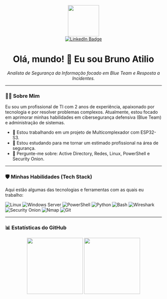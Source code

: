 <div id="header" align="center">
  <img src="https://media.giphy.com/media/M9gbBd9hDxZczrfjZj/giphy.gif" width="100"/>
</div>

<div id="badges" align="center">
  <a href="https://www.linkedin.com/in/brunoatilio/">
    <img src="https://img.shields.io/badge/LinkedIn-blue?style=for-the-badge&logo=linkedin&logoColor=white" alt="LinkedIn Badge"/>
  </a>
  </div>

<h1 align="center">
  Olá, mundo! 👋 Eu sou Bruno Atilio
</h1>

<p align="center">
  <em>Analista de Segurança da Informação focado em  Blue Team e Resposta a Incidentes.</em>
</p>

---

### 👨‍💻 Sobre Mim

Eu sou um profissional de TI com 2 anos de experiência, apaixonado por tecnologia e por resolver problemas complexos. Atualmente, estou focado em aprimorar minhas habilidades em cibersegurança defensiva (Blue Team) e administração de sistemas.

* 🔭 Estou trabalhando em um projeto de Multicomplexador com ESP32-S3.
* 🌱 Estou estudando para me tornar um estimado profissional na área de segurança.
* 💬 Pergunte-me sobre: Active Directory, Redes, Linux, PowerShell e Security Onion.
---

### 🛡️ Minhas Habilidades (Tech Stack)

Aqui estão algumas das tecnologias e ferramentas com as quais eu trabalho:

<p align="left">
  <img src="https://img.shields.io/badge/Linux-FCC624?style=for-the-badge&logo=linux&logoColor=black" alt="Linux"/>
  <img src="https://img.shields.io/badge/Windows_Server-0078D6?style=for-the-badge&logo=windows&logoColor=white" alt="Windows Server"/>
  
  <img src="https://img.shields.io/badge/PowerShell-5391FE?style=for-the-badge&logo=powershell&logoColor=white" alt="PowerShell"/>
  <img src="https://img.shields.io/badge/Python-3776AB?style=for-the-badge&logo=python&logoColor=white" alt="Python"/>
  <img src="https://img.shields.io/badge/Bash-4EAA25?style=for-the-badge&logo=GNU%20Bash&logoColor=white" alt="Bash"/>
  
  <img src="https://img.shields.io/badge/Wireshark-1679A7?style=for-the-badge&logo=wireshark&logoColor=white" alt="Wireshark"/>
  <img src="https://img.shields.io/badge/Security_Onion-informational?style=for-the-badge" alt="Security Onion"/>
  <img src="https://img.shields.io/badge/Nmap-000000?style=for-the-badge&logo=nmap&logoColor=white" alt="Nmap"/>
  
  <img src="https://img.shields.io/badge/Git-F05032?style=for-the-badge&logo=git&logoColor=white" alt="Git"/>
</p>

---

### 📊 Estatísticas do GitHub

<div align="center">
  <img height="180em" src="https://github-readme-stats.vercel.app/api?username=bahhko&show_icons=true&theme=dracula&include_all_commits=true&count_private=true"/>
  <img height="180em" src="https://github-readme-stats.vercel.app/api/top-langs/?username=bahhko&layout=compact&langs_count=8&theme=dracula"/>
</div>

